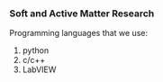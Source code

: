 ### Soft and Active Matter Research

Programming languages that we use:
1. python
2. c/c++
3. LabVIEW


